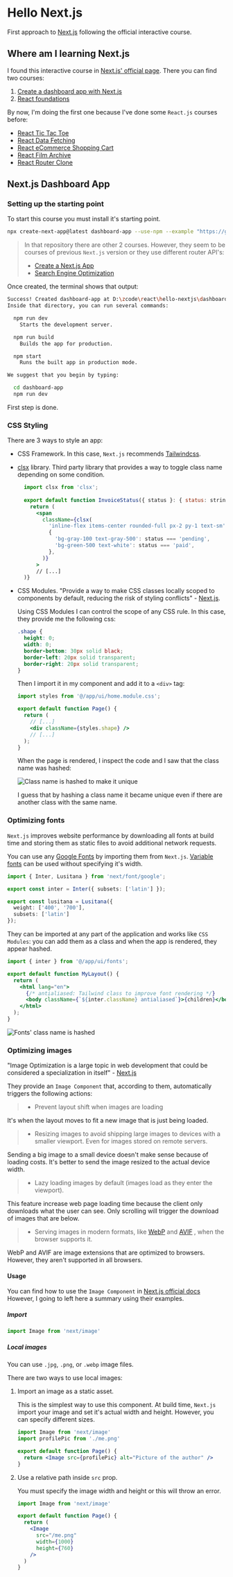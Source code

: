 # Hello Next.js

First approach to [Next.js](https://nextjs.org/) following the official
interactive course.

## Where am I learning Next.js

I found this interactive course in [Next.js' official page](https://nextjs.org/learnutm_source=next-siteutm_medium=homepage-cta&utm_campaign=home).
There you can find two courses:

1. [Create a dashboard app with Next.js](https://nextjs.org/learn/dashboard-app)
1. [React foundations](https://nextjs.org/learn/react-foundations)

By now, I'm doing the first one because I've done some `React.js` courses
before:

- [React Tic Tac Toe](https://github.com/pabcrudel/react-tic-tac-toe)
- [React Data Fetching](https://github.com/pabcrudel/react-data-fetching)
- [React eCommerce Shopping
  Cart](https://github.com/pabcrudel/react-ecommerce-shopping-cart)
- [React Film Archive](https://github.com/pabcrudel/react-film-archive)
- [React Router Clone](https://github.com/pabcrudel/react-router-clone)

## Next.js Dashboard App

### Setting up the starting point

To start this course you must install it's starting point.

```bash
npx create-next-app@latest dashboard-app --use-npm --example "https://github.com/vercel/next-learn/tree/main/dashboard/starter-example"
```

>In that repository there are other 2 courses. However, they seem to be courses
>of previous `Next.js` version or they use different router API's:
>
>- [Create a Next.js
>  App](https://nextjs.org/learn-pages-router/basics/create-nextjs-app)
>- [Search Engine
>  Optimization](https://nextjs.org/learn-pages-router/seo/introduction-to-seo)

Once created, the terminal shows that output:

```bash
Success! Created dashboard-app at D:\zcode\react\hello-nextjs\dashboard-app
Inside that directory, you can run several commands:

  npm run dev
    Starts the development server.

  npm run build
    Builds the app for production.

  npm start
    Runs the built app in production mode.

We suggest that you begin by typing:

  cd dashboard-app
  npm run dev
```

First step is done.

### CSS Styling

There are 3 ways to style an app:

- CSS Framework. In this case, `Next.js` recommends
[Tailwindcss](https://tailwindcss.com/).
- [clsx](https://github.com/lukeed/clsx#readme) library. Third party library
  that provides a way to toggle class name depending on some condition.

  ```jsx
    import clsx from 'clsx';
    
    export default function InvoiceStatus({ status }: { status: string }) {
      return (
        <span
          className={clsx(
            'inline-flex items-center rounded-full px-2 py-1 text-sm',
            {
              'bg-gray-100 text-gray-500': status === 'pending',
              'bg-green-500 text-white': status === 'paid',
            },
          )}
        >
        // [...]
    )}
  ```

- CSS Modules. "Provide a way to make CSS classes locally scoped to
  components by default, reducing the risk of styling conflicts" -
  [Next.js](https://nextjs.org/learn/dashboard-app/css-styling#css-modules).

  Using CSS Modules I can control the scope of any CSS rule. In this case, they
  provide me the following css:

  ```css
  .shape {
    height: 0;
    width: 0;
    border-bottom: 30px solid black;
    border-left: 20px solid transparent;
    border-right: 20px solid transparent;
  }
  ```

  Then I import it in my component and add it to a `<div>` tag:

  ```jsx
  import styles from '@/app/ui/home.module.css';

  export default function Page() {
    return (
      // [...]
      <div className={styles.shape} />
      // [...]
    );
  }
  ```

  When the page is rendered, I inspect the code and I saw that the class name
  was hashed:

  ![Class name is hashed to make it
  unique](readme-imgs/css-modules-hashes-class-names.png)

  I guess that by hashing a class name it became unique even if there are
  another class with the same name.

### Optimizing fonts

`Next.js` improves website performance by downloading all fonts at build time
and storing them as static files to avoid additional network requests.

You can use any [Google Fonts](https://fonts.google.com/) by importing them from
`Next.js`. [Variable fonts](https://fonts.google.com/variablefonts) can be used
without specifying it's width.

```ts
import { Inter, Lusitana } from 'next/font/google';

export const inter = Inter({ subsets: ['latin'] });

export const lusitana = Lusitana({
  weight: ['400', '700'],
  subsets: ['latin']
});
```

They can be imported at any part of the application and works like
`CSS Modules`: you can add them as a class and when the app is rendered, they
appear hashed.

```jsx
import { inter } from '@/app/ui/fonts';

export default function MyLayout() {
  return (
    <html lang="en">
      {/* antialiased: Tailwind class to improve font rendering */}
      <body className={`${inter.className} antialiased`}>{children}</body>
    </html>
  );
}
```

![Fonts' class name is hashed](readme-imgs/fonts-class-name-is-hashed.png)

### Optimizing images

"Image Optimization is a large topic in web development that could be considered
a specialization in itself" - [Next.js](https://nextjs.org/learn/dashboard-app/optimizing-fonts-images#why-optimize-images)

They provide an `Image Component` that, according to them, automatically
triggers the following actions:

>- Prevent layout shift when images are loading

It's when the layout moves to fit a new image that is just being loaded.

>- Resizing images to avoid shipping large images to devices with a smaller
>  viewport. Even for images stored on remote servers.

Sending a big image to a small device doesn't make sense because of loading
costs. It's better to send the image resized to the actual device width.

>- Lazy loading images by default (images load as they enter the viewport).

This feature increase web page loading time because the client only downloads
what the user can see. Only scrolling will trigger the download of images that
are below.

>- Serving images in modern formats, like
>  [WebP](https://developer.mozilla.org/en-US/docs/Web/Media/Formats/Image_types#webp)
>  and
>  [AVIF](https://developer.mozilla.org/en-US/docs/Web/Media/Formats/Image_types#avif_image)
> , when the browser supports it.

WebP and AVIF are image extensions that are optimized to browsers. However, they
aren't supported in all browsers.

#### Usage

You can find how to use the `Image Component` in [Next.js official docs](https://nextjs.org/docs/app/building-your-application/optimizing/images#usage)
However, I going to left here a summary using their examples.

##### Import

```jsx
import Image from 'next/image'
```

##### Local images

You can use `.jpg`, `.png`, or `.webp` image files.

There are two ways to use local images:

1. Import an image as a static asset.

    This is the simplest way to use this component. At build time, `Next.js`
    import your image and set it's actual width and height. However, you can
    specify different sizes.

    ```jsx
    import Image from 'next/image'
    import profilePic from './me.png'

    export default function Page() {
      return <Image src={profilePic} alt="Picture of the author" />
    }
    ```

1. Use a relative path inside `src` prop.

    You must specify the image width and height or this will throw an error.

    ```jsx
    import Image from 'next/image'

    export default function Page() {
      return (
        <Image
          src="/me.png"
          width={1000}
          height={760}
        />
      )
    }
    ```
